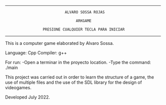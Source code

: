________________________________________________________________________________

                               ALVARO SOSSA ROJAS                                                   

                                    ARKGAME                                    

                     PRESIONE CUALQUIER TECLA PARA INICIAR                      

________________________________________________________________________________



This is a computer game elaborated by Alvaro Sossa.

Language: Cpp
Compiler: g++

For run:
	-Open a terminar in the proyecto location.
	-Type the command: ./main

This project was carried out in order to learn the structure of a game, the use of multiple files and the use of the SDL library for the design of videogames.


Developed July 2022.
